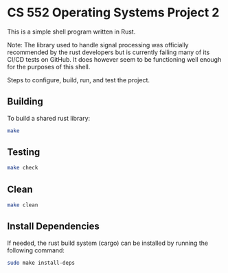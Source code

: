 # CS 552 Operating Systems Project 2

This is a simple shell program written in Rust.

Note: The library used to handle signal processing was officially recommended by the rust developers but is 
currently failing many of its CI/CD tests on GitHub. It does however seem to be functioning well enough for the
purposes of this shell.

Steps to configure, build, run, and test the project.

## Building
To build a shared rust library:
```bash
make
```

## Testing

```bash
make check
```

## Clean

```bash
make clean
```

## Install Dependencies

If needed, the rust build system (cargo) can be installed by running the following command:

```bash
sudo make install-deps
```

